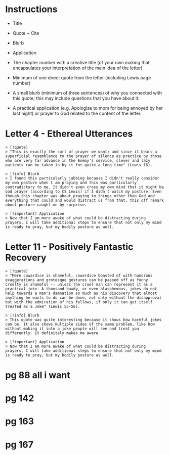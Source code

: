 # Instructions

- Title
- Quote + Cite
- Blurb
- Application

- The chapter number with a creative title (of your own making that encapsulates your interpretation of the main idea of the letter)
- Minimum of one direct quote from the letter (including Lewis page number)
- A small blurb (minimum of three sentences) of why you connected with this quote; this may include questions that you have about it.
- A practical application (e.g. Apologize to mom for being annoyed by her last night) or prayer to God related to the content of the letter.

# Letter 4 - Ethereal Utterances
```col
> [!quote]
> "This is exactly the sort of prayer we want; and since it bears a superficial resemblance to the prayer of silence as practice by those who are very far advance in the Enemy's service, clever and lazy patients can be taken in by it for quite a long time" (Lewis 16).
```
```col
> [!info] Blurb
> I found this particularly jabbing because I didn't really consider my own posture when I am praying and this was particularly contradictory to me. It didn't even cross my own mind that it might be bad prayer (according to CS Lewis) if I didn't watch my posture. Even though this chapter was about praying to things other than God and everything that could and would distract us from that, this off remark about posture caught me by surprise.

> [!important] Application
> Now that I am more awake of what could be distracting during prayers, I will take additional steps to ensure that not only my mind is ready to pray, but my bodily posture as well.
```

# Letter 11 - Positively Fantastic Recovery

```col
> [!quote]
> "Mere cowardice is shameful; cowardice boasted of with humorous exaggerations and grotesque gestures can be passed off as funny. Cruelty is shameful -- unless the cruel man can represent it as a practical joke. A thousand bawdy, or even blasphemous, jokes do not help towards a man's damnation so much as his discovery that almost anything he wants to do can be done, not only without the disapproval but with the admiration of his fellows, if only it can get itself treated as a Joke" (Lewis 55-56).
```
```col
> [!info] Blurb
> This quote was quite interesting because it shows how harmful jokes can be. It also shows multiple sides of the same problem, like how without making it into a joke people will see and treat you differently. It definitely makes me aware 

> [!important] Application
> Now that I am more awake of what could be distracting during prayers, I will take additional steps to ensure that not only my mind is ready to pray, but my bodily posture as well.
```

# pg 88 all i want
# pg 142
# pg 163
# pg 167